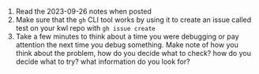 1. Read the 2023-09-26 notes when posted
1. Make sure that the `gh` CLI tool works by using it to create an issue called test on your kwl repo with `gh issue create`
2. Take a few minutes to think about a time you were debugging or pay attention the next time you debug something. Make note of how you think about the problem, how do you decide what to check? how do you decide what to try? what information do you look for? 